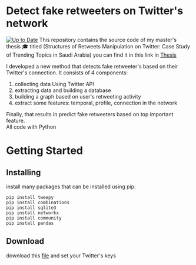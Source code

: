 # Detect fake retweeters on Twitter's network

[![Up to Date](https://img.shields.io/badge/Python-3.7-green)](https://github.com/ikatyang/emoji-cheat-sheet/actions?query=workflow%3A%22Up+to+Date%22)
This repository contains the source code of my master's thesis :mortar_board: titled (Structures of Retweets Manipulation on Twitter: Case Study of Trending Topics in Saudi Arabia)
 you can find it in this link in [Thesis](<https://kausp.sa/Details/Thesis/146506/>)

I developed a new method that detects fake retweeter's based on their Twitter's connection. It consists of 4 components: <br>

1. collecting data Using Twitter API 
2. extracting data and building a database 
3. building a graph based on user's retweeting activity 
4. extract some features: temporal, profile,  connection in the network 

Finally, that results in predict fake retweeters based on top important feature.  <br>
All code with Python 

# Getting Started
## Installing
install many packages that can be installed using pip:

```
pip install tweepy
pip install combinations
pip install sqlite3 
pip install networkx
pip install community
pip install pandas
```
## Download 
download this [file](<https://github.com/MarwahJawas/detect_Fake_Retweeters/blob/master/Collecting-Tweets/twitter_keys_access.py>) and set your Twitter's keys
